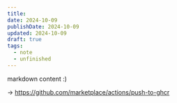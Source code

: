 ```yaml
---
title: 
date: 2024-10-09
publishDate: 2024-10-09
updated: 2024-10-09
draft: true
tags:
  - note
  - unfinished
---
```

 
markdown content :)

-> https://github.com/marketplace/actions/push-to-ghcr